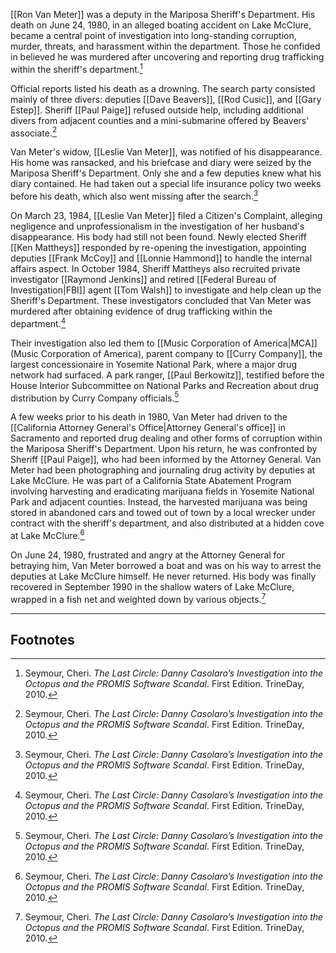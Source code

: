 [[Ron Van Meter]] was a deputy in the Mariposa Sheriff's Department. His death on June 24, 1980, in an alleged boating accident on Lake McClure, became a central point of investigation into long-standing corruption, murder, threats, and harassment within the department. Those he confided in believed he was murdered after uncovering and reporting drug trafficking within the sheriff's department.[^1]

Official reports listed his death as a drowning. The search party consisted mainly of three divers: deputies [[Dave Beavers]], [[Rod Cusic]], and [[Gary Estep]]. Sheriff [[Paul Paige]] refused outside help, including additional divers from adjacent counties and a mini-submarine offered by Beavers' associate.[^1]

Van Meter's widow, [[Leslie Van Meter]], was notified of his disappearance. His home was ransacked, and his briefcase and diary were seized by the Mariposa Sheriff's Department. Only she and a few deputies knew what his diary contained. He had taken out a special life insurance policy two weeks before his death, which also went missing after the search.[^1]

On March 23, 1984, [[Leslie Van Meter]] filed a Citizen's Complaint, alleging negligence and unprofessionalism in the investigation of her husband's disappearance. His body had still not been found. Newly elected Sheriff [[Ken Mattheys]] responded by re-opening the investigation, appointing deputies [[Frank McCoy]] and [[Lonnie Hammond]] to handle the internal affairs aspect. In October 1984, Sheriff Mattheys also recruited private investigator [[Raymond Jenkins]] and retired [[Federal Bureau of Investigation|FBI]] agent [[Tom Walsh]] to investigate and help clean up the Sheriff's Department. These investigators concluded that Van Meter was murdered after obtaining evidence of drug trafficking within the department.[^1]

Their investigation also led them to [[Music Corporation of America|MCA]] (Music Corporation of America), parent company to [[Curry Company]], the largest concessionaire in Yosemite National Park, where a major drug network had surfaced. A park ranger, [[Paul Berkowitz]], testified before the House Interior Subcommittee on National Parks and Recreation about drug distribution by Curry Company officials.[^1]

A few weeks prior to his death in 1980, Van Meter had driven to the [[California Attorney General's Office|Attorney General's office]] in Sacramento and reported drug dealing and other forms of corruption within the Mariposa Sheriff's Department. Upon his return, he was confronted by Sheriff [[Paul Paige]], who had been informed by the Attorney General. Van Meter had been photographing and journaling drug activity by deputies at Lake McClure. He was part of a California State Abatement Program involving harvesting and eradicating marijuana fields in Yosemite National Park and adjacent counties. Instead, the harvested marijuana was being stored in abandoned cars and towed out of town by a local wrecker under contract with the sheriff's department, and also distributed at a hidden cove at Lake McClure.[^1]

On June 24, 1980, frustrated and angry at the Attorney General for betraying him, Van Meter borrowed a boat and was on his way to arrest the deputies at Lake McClure himself. He never returned. His body was finally recovered in September 1990 in the shallow waters of Lake McClure, wrapped in a fish net and weighted down by various objects.[^1]

---
## Footnotes

[^1]: Seymour, Cheri. *The Last Circle: Danny Casolaro’s Investigation into the Octopus and the PROMIS Software Scandal*. First Edition. TrineDay, 2010.
